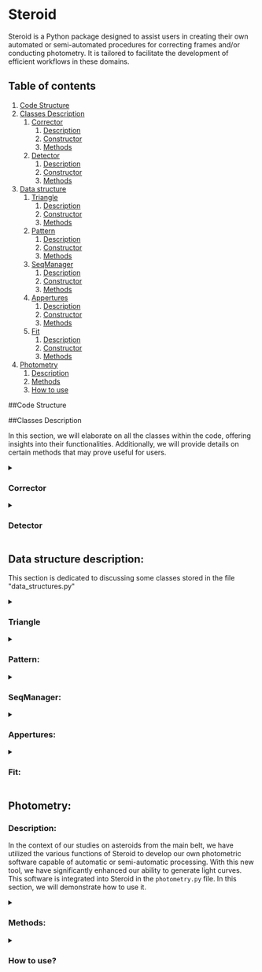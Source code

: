 # Steroid

Steroid is a Python package designed to assist users in creating their own automated or semi-automated procedures for correcting frames and/or conducting photometry. It is tailored to facilitate the development of efficient workflows in these domains.

  ## Table of contents
  1. [Code Structure](#code-structure)
  2. [Classes Description](#classes-description)
     1. [Corrector](#corrector)
        1. [Description](#corrector-description)
        2. [Constructor](#corrector-constructor)
        3. [Methods](#corrector-methods)
     2. [Detector](#detector)
        1. [Description](#detector-description)
        2. [Constructor](#detector-constructor)
        3. [Methods](#detector-methods)
  3. [Data structure](#datastruct)
     1. [Triangle](#datastruct-triangle)
        1. [Description](#datastruct-triangle-description)
        2. [Constructor](#datastruct-triangle-constructor)
        3. [Methods](#datastruct-triangle-methods)
     2. [Pattern](#datastruct-pattern)
        1. [Description](#datastruct-pattern-description)
        2. [Constructor](#datastruct-pattern-constructor)
        3. [Methods](#datastruct-pattern-methods)
     3. [SeqManager](#datastruct-seqmanager)
        1. [Description](#datastruct-seqmanager-description)
        2. [Constructor](#datastruct-seqmanager-constructor)
        3. [Methods](#datastruct-seqmanager-methods)
     4. [Appertures](#datastruct-appertures)
        1. [Description](#datastruct-appertures-description)
        2. [Constructor](#datastruct-appertures-constructor)
        3. [Methods](#datastruct-appertures-methods)
     5. [Fit](#datastruct-fit)
        1. [Description](#datastruct-fit-description)
        2. [Constructor](#datastruct-fit-constructor)
        3. [Methods](#datastruct-fit-methods)
  4. [Photometry](#photometry)
     1. [Description](#photometry-description)
     2. [Methods](#photometry-methods)
     3. [How to use](#photometry-howtouse)
 
##Code Structure <a name="code-structure"></a>

##Classes Description <a name="classes-description"></a>


  In this section, we will elaborate on all the classes within the code, offering insights into their functionalities. Additionally, we will provide details on certain methods that may prove useful for users.
  
  <details>

  <summary id="corrector"> 
    
  ### Corrector <a name="corrector"></a>
  
  </summary>
  

  **Description:** <a name="corrector-description"></a>

  
  Astronomical images from the same sequence are seldom perfectly aligned with each other. It is common to observe, at the very least, a drift in both the x and y directions between each image, and at worst, a field rotation. This misalignment can stem from       various sources, with primary factors including the type of telescope mount (equatorial or azimuthal), mechanical quality, presence or absence of guiding, alignment issues, meridian flips, and more.

  The "Corrector" class is specifically crafted to estimate the drift and rotation angle between each image in a given sequence. It offers several functionalities to the user, allowing for either a straightforward position correction or direct image correction.   In the context of photometric studies, it is advisable not to correct the images directly. This is because, due to the discrete nature of an image, rotation can introduce undesirable artifacts. For amateur astronomers engaged in astrophotography, there is an    option to directly correct the image and apply interpolation to produce an image without visible artifacts.

  **Constructor:** <a name="corrector-constructor"></a>
  
  ***Corrector(seqManager, flatSeq = None, biasSeq = None, darkSeq = None, exposurKey = None):***
   
  The constructor of the Corrector class takes the following inputs:

  -  (mandatory) A sequence of images (refer to the data structure SeqManager).
  -  (optional) A list of paths (string list) for the flat sequence, a list of paths (string list) for the bias sequence, a list of paths (string list) for the dark sequence, and a string corresponding to the FITS header key for the exposure (usually, exposure       is stored in the FITS header under the key EXPOSURE or EXPTIME).


  **Methods:** <a name="corrector-methods"></a>
  
  
   ***getImgShape(idx = 0, idx_HDU = 0):*** 
 
  -  Description: Returns the shape of an image in the sequence.
  -  Input: (INT) Index of the image in the sequence, (INT) Index of the HDU in the image.
  -  Return: (tuple)

  ***getImgCenter(idx_img = 0, idx_HDU = 0):***

  -  Description: Returns the coordinates of the center of an image in the sequence.
  -  Input: (INT) Index of the image in the sequence, (INT) Index of the HDU in the image.
  -  Return: (tuple)

  ***getImg(idx = 0):***

  -  Description: Returns an object of type Fit (refer to the data structure Fit).
  -  Input: (INT) Index of the image in the sequence.
  -  Return: (Fit)

  ***getData(idx = 0, HDU = 0)***

  -  Description: Returns the data of the raw image.
  -  Input: (INT) Index of the image in the sequence, (INT) Index of the HDU in the image.
  -  Return: (numpy.array)

  ***getReducedData(idx = 0, HDU = 0)***
  
  -  Description: Returns the data of the reduced image.
  -  Input: (INT) Index of the image in the sequence, (INT) Index of the HDU in the image.
  -  Return: (numpy.array)
  
  ***getHeader(idx = 0, HDU = 0):***
  
  -  Description: Returns the header of the image at the specified index in the sequence.
  -  Input: (INT) Index of the image in the sequence, (INT) Index of the HDU in the image.
  -  Return: (STRING)

  ***histogram(idx = 0 , idx_HDU = 0):***
  
  -  Description: Returns the histogram of the image at the specified index in the sequence and at the specified HDU index.
  -  Input: (INT) Index of the image in the sequence, (INT) Index of the HDU in the image.
  -  Return: (numpy.array) Histogram, (numpy.array) Bin edges (refer to numpy.histogram)

  ***getStarsListOfImg(idx):***

  -  Description: Returns the positions of stars detected in the image at the specified index.
  -  Return: (numpy.array) Star positions

  ***computeImagesCorrection(offsetTreshStarsDetection = 0, treshOnReduced = False)***

  -  Description: Computes the drift and the angle of rotation for each image in the sequence and stores them in two lists with lengths equal to the sequence length.
  -  Input: (FLOAT) An offset that can be added to adjust the threshold value. (BOOLEAN) Indicates whether the threshold should be estimated on reduced images or raw images.
    
  ***medDrif(idx):***

  -  Description: Drift is estimated between all detected stars. This function returns the median value of the image at the specified index. **NEEDS TO EXECUTE ***computeImagesCorrection*** FIRST**.
  -  Input: (INT) Index of the image in the sequence.
  -  Output: (array) 2D array of drift in both axes.


  ***avgDrif(idx):***

  -  Description: Drift is estimated between all detected stars. This function returns the average value of the image at the specified index. **NEEDS TO EXECUTE ***computeImagesCorrection*** FIRST**.
  -  Input: (INT) Index of the image in the sequence.
  -  Output: (array) 2D array of drift in both axes.

  
   ***medAng(idx):***

  -  Description: Angle is estimated between all detected stars. This function returns the median value of the image at the specified index. **NEEDS TO EXECUTE ***computeImagesCorrection*** FIRST**.
  -  Input: (INT) Index of the image in the sequence.
  -  Output: (FLOAT) Angle of rotation.

  ***avgAng(idx):***

  -  Description: Angle is estimated between all detected stars. This function returns the average value of the image at the specified index. **NEEDS TO EXECUTE ***computeImagesCorrection*** FIRST**.
  -  Input: (INT) Index of the image in the sequence.
  -  Output: (FLOAT) Angle of rotation.

  ***correctStarsFromRot(arrayToCorrect, idx, coefMultAngle = -1)***

  -  Description: According to a given array of positions, this function corrects each position based on the drift and angle of the image at the specified index. The coefficient coefMultAngle takes values of 1 or -1, determining the       direction of rotation. Different values from 1 or -1 will influence the angle of rotation.
  -  Input: (2D array) Array of positions to correct, (INT) Index of the image to correct for, (INT) Coefficient to multiply to the angle.
  -  Return: (2D array) New positions of objects located at positions in arrayToCorrect, adjusted according to the drift and angle of the image at the specified index.

  ***correctedImg(idx = 0, HDU_idx = 0):***

  -  Description: Returns the corrected image.
  -  Input: (INT) Index of the image in the sequence, (INT) Index of the HDU in the image.
  -  Return: (numpy.array) The corrected image.

  ***getSuperImg(idx_ims = None, HDU_idx = 0):***

  -  Description: Returns the average combination of all images in the sequence after correction.
  -  Input: (INT) Index of the image in the sequence, (INT) Index of the HDU in the image.
  -  Return: (numpy.array) The combined image.

  ***rejectBadData():***

  -  Description: Rejects all data where the drift and/or angle were not found.

 ***imshowstar(idx = 0):***

  -  Description: Method to display the image at the specified index and show detected objects.
  -  Input: (INT) Index of the image in the sequence.
 
 ***checkPatterns(idxOfImage = 0, patidx = None):***

  -  Description: Method to display the image at the specified index. If the pattern index (patidx) is set to None, it will show all patterns. If set to a specific value, it will only display the selected pattern.
  -  Input: (INT) Index of the image in the sequence, (INT) Index of the pattern. If set to None, it will show all patterns.


 </details id="detector">

  <details>

  <summary> 
    
  ### Detector <a name="detector"></a>
  
  </summary>
 


**Description:** <a name="detector-description"></a>

This class is designed for detecting moving objects. It internally maintains a list of positions for these objects and another list for their speeds along both the x and y axes. With the provision of initial positions and speeds, the task of determining the positions of moving objects in each frame becomes straightforward.


**Constructor:** <a name="detector-constructor"></a>

***Detector(imageSeq, flatSeq = None, biasSeq = None, darkSeq = None):***

  The constructor of the Detector class takes the following inputs:

  -  (mandatory) A list of paths (string list) for the main image sequence.
  -  (optional) A list of paths (string list) for the flat sequence, a list of paths (string list) for the bias sequence, and a list of paths (string list) for the dark sequence.

**Methods:** <a name="detector-methods"></a>

***computeImagesCorrection(offsetTreshStarsDetection = 0, treshOnReduced = False)***

  -  Description: Calls the function computeImagesCorrection from the Corrector class and subsequently rejects all data with missing drift and/or angle values.
  -  Input: (FLOAT) An offset that can be added to adjust the threshold value. (BOOLEAN) Indicates whether the threshold should be estimated on reduced images or raw images.

***findAsteroid(offsetTreshAstsDetection = 0, treshOnReduced = False, eps = 2):***

  -  Description: Finds slow-moving objects based on a method that compares the presence of an object from one of the first frames to one of the last frames in the sequence. To prevent excessive detection, this algorithm is assisted by a convolutional neural network based on AlexNet. The method store a list of moving object positions on the initial frame and a list of object speeds along the x and y axes.
  -  Input: (FLOAT) An offset that can be added to adjust the threshold value. (BOOLEAN) Indicates whether the threshold should be estimated on reduced images or raw images. (INT) Epsilon, which corresponds to the tolerance.

***fasterAst():***

  -  Description: Returns the index of the fastest moving object.
  -  Return: (INT) The index of the fastest asteroid in the list.

***slowestAst():***

  -  Description: Returns the index of the slowest moving object.
  -  Return: (INT) The index of the slowest asteroid in the list.

***getAstPositionAtImg(idx):***

  -  Description: Returns the position of moving objects in the image at the specified index.
  -  Input: (INT) Index of the image from which to retrieve positions.
  -  Return: (numpy.array) Array of moving objects positions.

***nofa():***

  -  Description: Returns the number of detected moving objects.
  -  Return: (INT) Number of detected moving objects.

***astSpeed(idx = 0):***

  -  Description: Returns the speed of moving objects in the image at the specified index.
  -  Input: (INT) Index of the image from which to retrieve speeds.
  -  Return: (numpy.array) Array of speeds on the x and y axes of moving objects.


</details>

## Data structure description: <a name="datastruct"></a>

This section is dedicated to discussing some classes stored in the file "data_structures.py"

<details>

  <summary> 
    
  ### Triangle<a name="datastruct-triangle"></a>
  
  </summary>



**Description:** <a name="datastruct-triangle-description"></a>

This class stores information about three stars and represents a triangle. It overloads various operations, including addition, subtraction, division, multiplication, and comparison operations. Additionally, it implements the \_\_str\_\_ method for string representation.

**Constructor:**<a name="datastruct-triangle-constructor"></a>

***Triangle(s1, s2, s3, eps = 2):***

S1, s2, and s3 are represented as numpy arrays. The eps parameter is a tolerance used in the \_\_eq\_\_ method to determine whether two triangles are considered equal or not.


**Methods:**<a name="datastruct-triangle-methods"></a>

***d1():***

-  Description: Returns the Euclidean distance between s1 and s2.
-  Return: (FLOAT) Distance between s1 and s2.

***d2():***

-  Description: Returns the Euclidean distance between s1 and s3.
-  Return: (FLOAT) Distance between s1 and s3.

***d3():***

-  Description: Returns the Euclidean distance between s2 and s3.
-  Return: (FLOAT) Distance between s2 and s3.

***buildVect():***

-  Description: Builds tree vectors v1, v2, and v3 between (s1, s2), (s1, s3), and (s2, s3).
-  Return: (numpy.array, numpy.array, numpy.array) Three vectors v1, v2, and v3.

***getRotationAngle(other):***

-  Description: Computes the angle between the triangle and another one. Caution! This method does not check if both triangles are the same.
-  Input: (Triangle) Another triangle.
-  Return: (FLOAT) The angle of rotation between both triangles.


***computeDistance(other):***

-  Description: Returns the mean distance between the triangle and another one.
-  Input: (Triangle) Another triangle.
-  Return: (numpy.array) Mean distance in x and y of both triangles.

***correctRot(angle, center):***

-  Description: Rotates the positions of s1, s2, and s3 by an angle around a specified center of rotation.
-  Input: (FLOAT) Angle of rotation, (numpy.array) Position of the center of rotation.

</details>

<details>

  <summary> 
    
  ### Pattern: <a name="datastruct-pattern"></a>
  
  </summary>



**Desciption:**<a name="datastruct-pattern-description"></a>

This class stores triangles as a pattern. It overloads addition, subtraction, multiplication, division, comparison operations, and the \_\_str\_\_ method.

**Constructor**<a name="datastruct-pattern-constructor"></a>

***Pattern(t1, t2, t3, t4, t5):***


t1, t2, t3, t4, and t5 are objects of the Triangle class (refer to the data structure class *Triangle*).

**Methods:**<a name="datastruct-pattern-methods"></a>

***computeDistance(other):***

-  Description: Computes the mean distance between two patterns.
-  Input: (Pattern) Another pattern to compute the distance.
-  Return: (numpy.array) Mean distance in x and y between the two patterns.

***computeAngle(other):***

-  Description: Computes the angle of rotation between two patterns.
-  Input: (Pattern) Another pattern.
-  Return: (FLOAT) Angle of rotation between the two patterns.


***correctRot(angle, center):***

-  Description: Rotates t1, t2, t3, t4, and t5 by a specified angle around a center of rotation.
-  Input: (FLOAT) Angle of rotation, (numpy.array) Position of the center of rotation.

</details>

<details>

  <summary> 
    
  ### SeqManager:<a name="datastruct-seqmanager"></a>
  
  </summary>



**Description:**<a name="datastruct-seqmanager-description"></a>

This class stores a list of image paths from the same sequence.

**Constructor:**<a name="datastruct-seqmanager-constructor"></a>

***SeqManager(seq):***

The seq attribute represents a list of paths to raw images (STRING) in this class.

**Methods:**<a name="datastruct-seqmanager-methods"></a>

***getPath(idx):***

-  Description: Returns the path of the image at the specified index.
-  Input: (INT) Index of the image of interest in the sequence.
-  Return: (STRING) The path of the image.

***getFileName(idx):***

-  Description: Returns the name of the image at the specified index.
-  Input: (INT) Index of the image of interest in the sequence.
-  Return: (STRING) The name of the image.

***getImg(idx = 0):***

-  Description: Returns an object of type Fit for the image at the specified index.
-  Input: (INT) Index of the image of interest.
-  Return: (Fit) A data structure of type Fit.

***getHDU(idx = 0, HDU = 0):***

-  Description: Returns the HDU (Header Data Unit) of the image at the specified index.
-  Input: (INT) Index of the image, (INT) HDU index.
-  Return: (astropy.io.fits.hdu.image.PrimaryHDU) HDU of the image at the specified index.

***getInfo(idx = 0):***

-  Description: Displays information about the image at the specified index.
-  Input: (INT) Index of the image of interest.

***getHeader(idx = 0, HDU = 0):***

-  Description: Returns the header at the specified HDU index for the image at the given index.
-  Input: (INT) Index of the image, (INT) Index of the HDU of the image at the specified index.
-  Return: (astropy.io.fits.header.Header) Header of the image at the specified HDU index.

***getExpo(idx, key, HDU = 0):***

-  Description: Returns the exposure from the header of the image at the specified index and HDU. The exposure is determined according to the provided key.
-  Input: (INT) Index of the image of interest, (STRING) Key in the header corresponding to the exposure, (INT) HDU index.
-  Return: (FLOAT) Exposure.

***getData(idx = 0, idx_HDU = 0):***

-  Description: Returns the image at the specified index and HDU as an array.
-  Input: (INT) Index of the image of interest, (INT) Index of the HDU.
-  Return: (numpy.array) The image.

***getCenter(idx_img = 0, idx_HDU = 0):***

-  Description: Returns the center coordinates of an image at the specified index and HDU.
-  Input: (INT) Image index, (INT) Image HDU.
-  Return: (numpy.array) Coordinates of the center of the image at the specified index and HDU.

***getImgShape(idx = 0, idx_HDU = 0):***

-  Description: Returns the shape of the image at the specified index and HDU.
-  Input: (INT) Index of the image of interest, (INT) HDU index.
-  Return: (TUPLE) Image shape.

***getTime(key, forma, idx = 0, HDU = 0):***

-  Description: Gets the time of the image at the specified index and HDU from the header using the provided key and format. If the time is stored as Julian Day in the header (e.g., JD=2458780), set the key and format to JD. For more formats, refer to Time.FORMATS from astropy.time.
-  Input: (STRING) Key of the time in the header, (STRING) Format of the time in the header (refer to Time.FORMATS from astropy.time), (INT) Index of the image, (INT) Index of the HDU.
-  Return: (astropy.time.core.Time) Time of the image.

***pop(idx = -1):***

-  Description: Deletes an image at the specified index from the sequence. By default, if idx is set to -1, the last image is deleted.
-  Input: (INT) Index of the image to delete. (Default: -1 to delete the last image.)

***histogram(idx = 0, idx_HDU = 0):***

-  Description: Returns the histogram of the image at the specified index and HDU.
-  Input: (INT) Index of the image of interest, (INT) Index of the HDU.
-  Return: (numpy.array) Histogram, (numpy.array) Bin edges (refer to numpy.histogram).

</details>

<details>

  <summary> 
    
  ### Appertures:<a name="datastruct-appertures"></a>
  
  </summary>

**Description:** <a name="datastruct-appertures-description"></a>

This data structure is dedicated to managing apertures. It takes as input a 2D numpy array of aperture positions with aperture sizes and can handle photometry.

**Constructor:** <a name="datastruct-appertures-constructor"></a>

***Appertures(positions, idxOfStars = None, r = 3, ri = 6, re = 8):*** 

- Positions: 2D numpy array of positions of apertures for all objects. The first rows should represent targets, and the last rows should represent reference stars for differential photometry if needed.
  - `idxOfStars`: (INT) Index of the row in positions where the positions of reference stars' apertures are stored.
  - `r`: (FLOAT) Inner radius of the apertures.
  - `ri`: (FLOAT) Radius of the dead area of the apertures.
  - `re`: (FLOAT) Radius of the background aperture.

**Methods:** <a name="datastruct-appertures-methods"></a>

***photom(img, key, forma, center = False, exposure = None):***

- Description: Perform the photometry and allow users to center the time at the midpoint of exposure if the time in the header is set at the beginning of exposure.
- Input:
  - `img`: (FIT) FIT object of the image used for photometry
  - `key`: (STRING) Keyword of the time in the header
  - `forma`: (STRING) Format of the time in the header
  - `center`: (BOOLEAN) Set to true to center the time in case if the time in header was taken at the beginning of exposure
  - `exposure`: (FLOAT) Exposure time
- Output: (astropy.table.table.QTable) Resume of the photometry
  
</details>


<details>

  <summary>

  ### Fit: <a name="datastruct-fit"></a>
    
  </summary>


  **Description:** <a name="datastruct-fit-description"></a>

  This structure is dedicated to managing FIT images, and numerous methods are implemented to handle various operations on images.

  **Constructor:** <a name="datastruct-fit-constructor"></a>

  ***Fit(path, dark = 0, flat = 1, bias = 0, darkExp = None, exposurKey = None):***

  -  `path`: (STRING) Path of the image in the user's system
  -  `dark`: (NUMPY.ARRAY) Master dark
  -  `flat`: (NUMPY.ARRAY) Master flat
  -  `bias`: (NUMPY.ARRAY) Master bias
  -  `darkExp`: (FLOAT) Exposure of dark images
  -  `exposureKey`: (STRING) The key in the header where exposure is stored

  **Methods** <a name="datastruct-fit-methods"></a>

  ***getHDU(i = 0):***

  -  Description: Get HDU of the image.
  -  Input: (INT) Index of the HDU to get.
  -  Return: (astropy.io.fits.hdu.image.PrimaryHDU)
  
  ***getInfo():***

  -  Description: Print information of the image.

  ***getHeader(HDU = 0):***

  -  Description: Get the header of the HDU.
  -  Input: (INT) HDU index.
  -  Return: (astropy.io.fits.header.Header)

  ***getExposure(self, key, HDU = 0):***

  -  Description: Get the exposure.
  -  Input: (STRING) Key in the header corresponding to the exposure, (INT) Index of the HDU of interest.
  -  Output: (FLOAT)

  ***getTime(key, forma, HDU = 0):***

  -   Description: Get the time from the header.
  -   Input: (STRING) Key in the header corresponding to the time, (STRING) Format of the time stored in the header, (INT) Index of the HDU of interest.
  -   Output: (FLOAT)

  ***getData(idx_HDU = 0):***

  -  Description: Get the image data as a matrix.
  -  Input: (INT) Index of the HDU of interest.
  -  Output: (NUMPY.ARRAY) Matrix of the image.

  ***getReducedData(HDU = 0):***

  -  Description: Get the reduced image data as a matrix.
  -  Input: (INT) Index of the HDU of interest.
  -  Output: (NUMPY.ARRAY) Matrix of the reduced image.

  ***getCenter(idx_HDU = 0):***

  -  Description: Return the center of the image.
  -  Input: (INT) Index of the HDU of interest.
  -  Output: (TUPLE)

  ***getShape(idx_HDU = 0):***

  -  Description: Get the shape of the image.
  -  Input: (INT) Index of the HDU of interest.
  -  Output: (numpy.ndarray)

  ***getTresh(reduced = False, display = False):***

  -  Description: Method to automatically determine the best threshold value to binarize the image.
  -  Input: (BOOLEAN) If set to true, will evaluate threshold on reduced frame. (BOOLEAN) If set to true, will plot information to help debug.
  -  Output: (FLOAT) Threshold value.

  ***findStars(tresh = None, onReduced = False):***

  -  Description: Find all objects (not only stars) present on frames.
  -  Input: (FLOAT) Threshold value. If set to None, will be set to 1.5 times the median. (BOOLEAN) If set to true, will find objects on reduced frame.
  -  Output: (NUMPY.ARRAY) x, y coordinates of object centers in the frame.

  ***histogram(idx_HDU = 0):***

  -  Description: Compute histogram of the HDU of interest.
  -  Input: (INT) Index of the HDU of interest.
  -  Output: (TUPLE(NUMPY.ARRAY, NUMPY.ARRAY)) The first array corresponds to the histogram, and the second to the bin_edges (see [numpy.histogram](https://numpy.org/doc/stable/reference/generated/numpy.histogram.html)).

  ***reducedHistogram(idx_HDU = 0):***

  -  Description: Compute histogram of the HDU of interest on the reduced frame.
  -  Input: (INT) Index of the HDU of interest.
  -  Output: (TUPLE(NUMPY.ARRAY, NUMPY.ARRAY)) The first array corresponds to the histogram, and the second to the bin_edges (see [numpy.histogram](https://numpy.org/doc/stable/reference/generated/numpy.histogram.html)).

</details>


## Photometry:<a name="photometry"></a>


### Description:<a name="photometry-description"></a>

In the context of our studies on asteroids from the main belt, we have utilized the various functions of Steroid to develop our own photometric software capable of automatic or semi-automatic processing. With this new tool, we have significantly enhanced our ability to generate light curves. This software is integrated into Steroid in the `photometry.py` file. In this section, we will demonstrate how to use it.

<details>

  <summary> 
    
  ### Methods:<a name="photometry-methods"></a>
  
  </summary>


**Constructor:**<a name="photometry-methods-constructor"></a>

***Photometry(detector = None)***

*Photometry* takes only one optional parameter of type *Detector*. Why optional? Because *Photometry* also includes functions to save photometry but also functions to load. If users want to rework on some light curves already processed, they don't need to redo all the work. *Photometry* can reload previous light curves. In this kind of situation, the user doesn't need any *Detector* as the photometry was already done. They just need to build an empty *Photometry* object and use the method ***readCsv(path)***.


**Methods:** <a name="photometry-methods-methods"></a>

***start(nbOfStars, center = True, maxVal = 30000, starPassageOfs = 15000)***

- Description: Launch the photometry according to some input parameters.
- Input: 
  - (INT) `nbOfStars`: Number of reference stars (only in case of an automatic procedure).
  - (BOOLEAN) `center`: Center or not appertures of the center of brightness.
  - (FLOAT) `maxVal`: Maximum value that automatically selected reference stars should not overstep.
  - (FLOAT) `starPassageOfs`: The threshold to detect stars in the context of stars passages.

***plotDif(refS = 0, ast = -1, yRange = None, binning = 1, resc = True, forma = 'jd', xtick = None, inMag = True, rmExtremPoint = False, cStd = 2, deg = 4, displayRmFit = False, starPassage = False, markerSize = 100, lineWidths = 5)*** 

- Description: Perform a plot of differential photometry.
- Input:
  - (INT) `refS` is the index of the star selected as reference.
  - (INT) `ast` is, in the case of multiple asteroids, the index of the asteroid that we want to plot. If set to -1, all asteroids will be plotted.
  - (list) `yRange` range of the y-axis.
  - (INT) `binning`. Use to bin the light curve. Automatically chosen if set to -1.
  - (BOOLEAN) `resc`. Rescale stars' light curves close to the asteroid's light curves.
  - (STRING) `forma`. Format of the time. Refer to `Time.FORMATS` from `astropy.time`.
  - (array) `xticks`. New x ticks.
  - (BOOLEAN) `inMag`. If True, the y-axis displays in magnitude. If False, the y-axis displays in instrumental flux.
  - (BOOLEAN) `rmExtremPoint`. If True, will remove extreme points. To remove extreme points, the algorithm will fit a polynomial, then normalize asteroid's light curves with the polynomial. Each point out of [median - C x Std, median + C x Std] are removed.
  - (FLOAT) `cStd`. This corresponds to C.
  - (INT) `deg`. Degree of the polynomial.
  - (BOOLEAN) `displayRmFit`. If True, display more plots to monitor `rmExtremPoint`.
  - (BOOLEAN) `starPassage`. If True, will remove star's passages.
  - (INT) `markerSize`. Corresponds to the size of the marker.
  - (INT) `lineWidths`. Corresponds to the thickness of the marker.

***toDat(path, filename, binning = 1, forma = 'mjd', refS = -1, deg = 4, cStd = 2, displayRmFit = False)***


markdown
Copy code
-  Description: Write files with extension .1, .2, .3, and .4. For each of them, the first column is the time. For others columns, .1 corresponds to data in instrumental flux, .2 corresponds to data in magnitude, .3 corresponds to differential photometry, and .4 corresponds to differential photometry with averaged reference stars.
-  Input: 
   - `path`: (STRING) Path where to save those files.
   - `filename`: (STRING) Name to give to files.
   - Other parameters are the same as ***plotDif***.

***log(path, name = "log.txt")***
  
-  Description: Write a log file with information on data rejected, star passages data, FWHM detected on each frame, etc.
-  Input: 
   - `path`: (STRING) Path to save the log file.
   - `name`: (STRING) Name given to the log file. Don't forget the extension.


***toGif(path)***

-  Description: Write a .gif image of all frames with apertures.
-  Input: (STRING) Path + file name with extension (e.g., r"C:/.../myGif.gif").

***toCsv(path)***

-  Description: Write a CSV file summarizing the photometry. It can be used as a backup with the method ***readCsv*** (see below).
-  Input: (STRING) Path + file name with extension (e.g., r"C:/.../myCsv.csv").
  
***readCsv(path)***   

-  Description: Load a CSV file produced with the method ***toCsv***. Can be used to rework plots.
-  Input: (STRING) Path + file name with extension (e.g., r"C:/.../myCsv.csv").

***showAp(idx)***

-  Description: Display the image at the specified index and show aperture positions.
-  Input: (INT) `idx`: Index of the image in the image sequence.
  
***checkBox(ofs)***

-  Description: Display one of the first images of the sequence and show asteroid positions at the beginning and at the end of the sequence, along with box vertices and all objects detected inside the boxes (except asteroids).
-  Input: (FLOAT) `ofs`: Offset added to the threshold to detect objects. To debug star passages, it should be identical to the starPassageOfs parameter of the *start* method.

***log(path, name = "log.txt)***

- description: save a log.txt file containing informations on images not took into account because of bad detection, FWHM computed on each images and also images where star passages were detected.
- input: (STRING) `path` of the directory (exemple: "/my/dir/"), (STRING) `name` of the file. by default it is set to "log.txt"

</details>


<details>

  <summary> 
    
  ### How to use? <a name="photometry-howtouse"></a>
  
  </summary>




**First step:**


The first step to using photometry is to import it:

    from photometry import Photometry

The *Photometry* object constructor takes, as an optional parameter, an object *Detector*.
If the photometry has not been performed yet, users need to provide a *Detector* object. Therefore, it is important to include it:

    from detector import Detector


**Second step:** 

The next step is to build a *Detector* object (constructor is described in the [Detector](#detector) section). To do this, we will use `glob`.

     import glob


An example of a piece of code that can be used to build a *Detector* object:
  ~~~

#-----------set up all list of path for the raw data and bias, dark and flat data--------------

    path = r"C:\...\directory_of_your_data/"
   
    seq = glob.glob(path + "*target_repetable_name_pattern*.f*t*") #return a list of path of all file which contain target_repetable_name_pattern in their name
 
    dark = glob.glob(path + "*dark_repetable_name_pattern*.f*t*") #return a list of path of all file which contain dark_repetable_name_pattern in their name
    flat = glob.glob(path + "*flat_repetable_name_pattern*.f*t*") #return a list of path of all file which contain flat_repetable_name_pattern in their name
    bias = glob.glob(path + "*bias_repetable_name_pattern*.f*t*") #return a list of path of all file which contain bias_repetable_name_pattern in their name

#-----------------------check if bias, dark and flat data was found-----------------------------

    if len(dark) == 0:        # Check if dark data was found. If not, set up dark variable to the optional default value of Detector attribute darkSeq 
        dark = None
        print('DARK EMPTY')
    if len(bias) == 0:        # Check if bias data was found. If not, set up dark variable to the optional default value of Detector attribute biasSeq 
        bias = None
        print('BIAS EMPTY')
    if len(flat) == 0:        # Check if flat data was found. If not, set up dark variable to the optional default value of Detector attribute flatSeq 
        flat = None
        print('FLAT EMPTY')

#-------------------construct Detector object----------------------------------------------------

    d = Detector(seq, flatSeq = flat, biasSeq = bias , darkSeq = dark)
  ~~~

**Third step:**

The next step is to launch the methods of the *Detector* to correct images and detect asteroids:

    d.computeImagesCorrection(offsetTreshStarsDetection = 0, treshOnReduced = False)
    d.findAsteroid(offsetTreshAstsDetection = 0, treshOnReduced = False, eps = 2)


***computeImagesDrift*** could be internally called in ***findAsteroid***, but we chose to keep it separate to provide more flexibility to users. In this process, ***computeImagesDrift*** takes more time as it needs to detect stars from all images in the sequence. However, it is the least sensitive process to the detection threshold. It only requires 5 common stars on each frame to be able to correct images. Given this, users can save execution time by setting a high value for `offsetTreshStarsDetection`. For the same reason, `treshOnReduced` can be set to False.

On the other hand, ***findAsteroid*** is highly sensitive to data quality and the threshold. The closer the threshold is to the optimal value, the better the algorithm will perform. Therefore, `offsetTreshStarsDetection` should be small for fine adjustments, and `treshOnReduced` should be set to True.

**Fourth step**


The next step is to create a *Photometry* object and initiate the photometric process.

    phot = Photometry(d)
    phot.start(nbOfStars, center = True, maxVal = 30000, starPassageOfs = 15000)

`nbOfStars` is currently mandatory, used in the case of automatic reference stars selection. It represents the number of reference stars that the code will search.

`center` is a boolean parameter that allows the code to center apertures on the "center of intensity" (in reference to the center of mass equation where the mass is replaced by the intensity of pixels) or not. To clarify, aperture positions will always be set according to the initial positions, image drift, angle of rotation, and for moving objects, their speed. If center is set to true, after placing all apertures, the code will perform a centering. In the case of star passages, the aperture will likely stay fixed on the stars while the asteroid passes in front. However, it will return to being centered on the asteroid after the star leaves the aperture field. Additionally, with the algorithm set up to delete star passages, any time the aperture stays focused on the star will not be present in the final light curve.

`maxVal` corresponds to the maximum value that automatically selected reference stars should not exceed.

`starPassageOfs` serves a similar function as treshOnReduced for objects and methods dedicated to detecting objects. However, this one is specifically for star passage detection. It is, by default, set to 15000, which detects only bright stars but can be set much lower to detect fainter stars.

**Fifth step:**

As the photometry is completed, the next step is to save the results. To save plots, when a plot is generated using ***plotDif***, an image of it can be saved using the button on the window of the plot.

To save the data, the recommended function is ***ToCsv***, which will save a CSV file containing all information about the photometry, plus information on star passages if detected. The CSV file could be used as a backup using the function ***readCsv***, which loads the previously done photometry into a *Photometry* object.

The function ***log*** will create a TXT file containing additional information.

    phot.toCsv("/path/of/your/directory/myCsv.csv") #save CSV file
    phot.log("/path/of/your/directory/") # create a log.txt file

When the photometry is completed, and the files are saved (with the most important one being the CSV file), it's possible to come back to it at any moment using the function ***readCsv***. To do this, you don't have to redo all the steps done before. Indeed, as the photometry was already done, we don't need the Detector object, and we don't even need the images. The only thing that we need is the *Photometry* object. 

In a new script named mySecondScript.py or in a new Python console, you can use these commands:

    phot = Photometry()  # this line is only needed if you didn't build any Photometry object before (in a new script for exemple)
                         # no need detector object as here we are just loading previous photometry. 
                         
    phot.readCsv("/path/of/your/directory/myCsv.csv")



**Conclusion**

The final code, to perform and save the photometry should look like this:

 ~~~

from photometry import Photometry
from detector import Detector

import glob

#-----------Set up all list of path for the raw data and bias, dark and flat data--------------

path = r"C:\...\directory_of_your_data/"
   
seq = glob.glob(path + "*target_repetable_name_pattern*.f*t*") 

dark = glob.glob(path + "*dark_repetable_name_pattern*.f*t*") 
flat = glob.glob(path + "*flat_repetable_name_pattern*.f*t*")
bias = glob.glob(path + "*bias_repetable_name_pattern*.f*t*") 


if len(dark) == 0:      
   dark = None
   print('DARK EMPTY')
if len(bias) == 0:        
   bias = None
   print('BIAS EMPTY')
if len(flat) == 0:        
   flat = None
   print('FLAT EMPTY')

#-------------------Construct Detector object----------------------------------------------------

d = Detector(seq, flatSeq = flat, biasSeq = bias , darkSeq = dark)

#----------------Estimate images correction and perform asteroids detection----------------------

d.computeImagesCorrection(offsetTreshStarsDetection = 0, treshOnReduced = False)
d.findAsteroid(offsetTreshAstsDetection = 0, treshOnReduced = False, eps = 2)

#---------------Construct Photometry object and launch the photometry----------------------------

phot = Photometry(d)
phot.start(nbOfStars = 3, center = True, maxVal = 30000, starPassageOfs = 15000)

phot.plotDif(refS = 0, ast = -1, yRange = None, binning = 1, resc = True, forma = 'jd', xtick = None, inMag = True, rmExtremPoint = False, cStd = 2, deg = 4, displayRmFit = False, starPassage = False, markerSize = 100, lineWidths = 5)
phot.toCsv("/path/of/your/directory/myCsv.csv")
phot.log("/path/of/your/directory/")
 ~~~


To load previous photometry already processed, the code should look like this:

    from photometry import Photometry

    phot = Photometry()  # this line is only needed if you didn't build any Photometry object before (in a new script for exemple)
                         # no need detector object as here we are just loading previous photometry. 
                         
    phot.readCsv("/path/of/your/directory/myCsv.csv")

**Caution**: In case where users use semi-automatic procedures, the selection on images is done with the left click, and when the selection is finished, press the right click.


</details>
